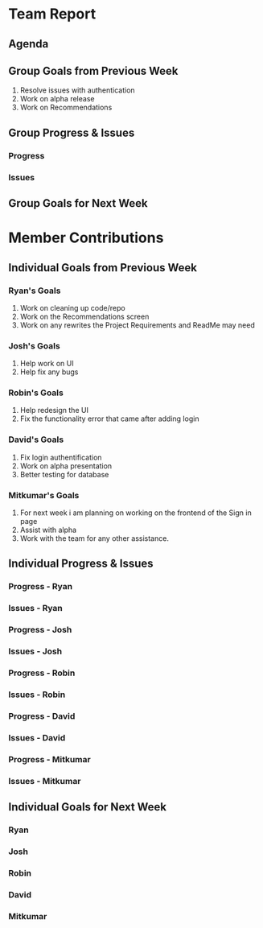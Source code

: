 # Team Report

## Agenda
## Group Goals from Previous Week
1. Resolve issues with authentication
2. Work on alpha release
3. Work on Recommendations

## Group Progress & Issues
### Progress

### Issues

## Group Goals for Next Week

# Member Contributions

## Individual Goals from Previous Week
### Ryan's Goals
1. Work on cleaning up code/repo
2. Work on the Recommendations screen
3. Work on any rewrites the Project Requirements and ReadMe may need

### Josh's Goals
1. Help work on UI
2. Help fix any bugs

### Robin's Goals
1. Help redesign the UI
2. Fix the functionality error that came after adding login

### David's Goals
1. Fix login authentification
2. Work on alpha presentation
3. Better testing for database

### Mitkumar's Goals
1. For next week i am planning on working on the frontend of the Sign in page
2. Assist with alpha
3. Work with the team for any other assistance.

## Individual Progress & Issues
### Progress - Ryan

### Issues - Ryan

### Progress - Josh
### Issues - Josh
### Progress - Robin

### Issues - Robin
### Progress - David

### Issues - David

### Progress - Mitkumar

### Issues - Mitkumar

## Individual Goals for Next Week
### Ryan

### Josh

### Robin

### David

 
### Mitkumar


